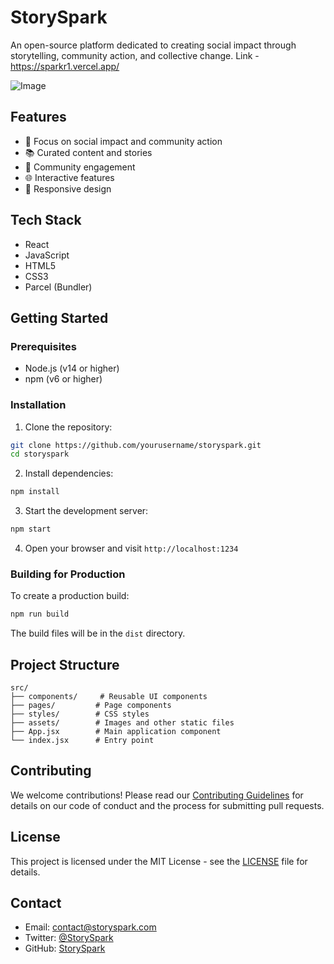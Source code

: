 # StorySpark

An open-source platform dedicated to creating social impact through storytelling, community action, and collective change.
Link - https://sparkr1.vercel.app/

![Image](https://github.com/user-attachments/assets/af212e4a-ed00-4a10-bf03-c699c54deb2e)

## Features

- 🎯 Focus on social impact and community action
- 📚 Curated content and stories
- 👥 Community engagement
- 🌐 Interactive features
- 📱 Responsive design

## Tech Stack

- React
- JavaScript
- HTML5
- CSS3
- Parcel (Bundler)

## Getting Started

### Prerequisites

- Node.js (v14 or higher)
- npm (v6 or higher)

### Installation

1. Clone the repository:
```bash
git clone https://github.com/yourusername/storyspark.git
cd storyspark
```

2. Install dependencies:
```bash
npm install
```

3. Start the development server:
```bash
npm start
```

4. Open your browser and visit `http://localhost:1234`

### Building for Production

To create a production build:

```bash
npm run build
```

The build files will be in the `dist` directory.

## Project Structure

```
src/
├── components/     # Reusable UI components
├── pages/         # Page components
├── styles/        # CSS styles
├── assets/        # Images and other static files
├── App.jsx        # Main application component
└── index.jsx      # Entry point
```

## Contributing

We welcome contributions! Please read our [Contributing Guidelines](CONTRIBUTING.md) for details on our code of conduct and the process for submitting pull requests.

## License

This project is licensed under the MIT License - see the [LICENSE](LICENSE) file for details.

## Contact

- Email: contact@storyspark.com
- Twitter: [@StorySpark](https://twitter.com/StorySpark)
- GitHub: [StorySpark](https://github.com/StorySpark) 

